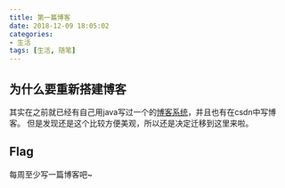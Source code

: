 ```yaml
---
title: 第一篇博客
date: 2018-12-09 18:05:02
categories:
- 生活
tags: [生活, 随笔]
---
```


## 为什么要重新搭建博客
其实在之前就已经有自己用java写过一个的[博客系统](https://github.com/fengyuwusong/blog)，并且也有在csdn中写博客。
但是发现还是这个比较方便美观，所以还是决定迁移到这里来啦。

## Flag
每周至少写一篇博客吧~